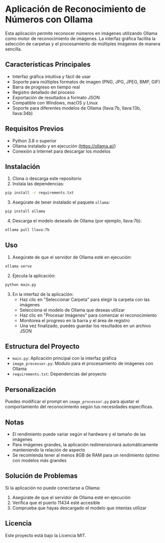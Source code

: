 # Aplicación de Reconocimiento de Números con Ollama

Esta aplicación permite reconocer números en imágenes utilizando Ollama como motor de reconocimiento de imágenes. La interfaz gráfica facilita la selección de carpetas y el procesamiento de múltiples imágenes de manera sencilla.

## Características Principales

- Interfaz gráfica intuitiva y fácil de usar
- Soporte para múltiples formatos de imagen (PNG, JPG, JPEG, BMP, GIF)
- Barra de progreso en tiempo real
- Registro detallado del proceso
- Exportación de resultados a formato JSON
- Compatible con Windows, macOS y Linux
- Soporte para diferentes modelos de Ollama (llava:7b, llava:13b, llava:34b)

## Requisitos Previos

- Python 3.8 o superior
- Ollama instalado y en ejecución (https://ollama.ai/)
- Conexión a Internet para descargar los modelos

## Instalación

1. Clona o descarga este repositorio
2. Instala las dependencias:

```bash
pip install -r requirements.txt
```

3. Asegúrate de tener instalado el paquete `ollama`:

```bash
pip install ollama
```

4. Descarga el modelo deseado de Ollama (por ejemplo, llava:7b):

```bash
ollama pull llava:7b
```

## Uso

1. Asegúrate de que el servidor de Ollama esté en ejecución:

```bash
ollama serve
```

2. Ejecuta la aplicación:

```bash
python main.py
```

3. En la interfaz de la aplicación:
   - Haz clic en "Seleccionar Carpeta" para elegir la carpeta con las imágenes
   - Selecciona el modelo de Ollama que deseas utilizar
   - Haz clic en "Procesar Imágenes" para comenzar el reconocimiento
   - Monitorea el progreso en la barra y el área de registro
   - Una vez finalizado, puedes guardar los resultados en un archivo JSON

## Estructura del Proyecto

- `main.py`: Aplicación principal con la interfaz gráfica
- `image_processor.py`: Módulo para el procesamiento de imágenes con Ollama
- `requirements.txt`: Dependencias del proyecto

## Personalización

Puedes modificar el prompt en `image_processor.py` para ajustar el comportamiento del reconocimiento según tus necesidades específicas.

## Notas

- El rendimiento puede variar según el hardware y el tamaño de las imágenes
- Para imágenes grandes, la aplicación redimensionará automáticamente manteniendo la relación de aspecto
- Se recomienda tener al menos 8GB de RAM para un rendimiento óptimo con modelos más grandes

## Solución de Problemas

Si la aplicación no puede conectarse a Ollama:
1. Asegúrate de que el servidor de Ollama esté en ejecución
2. Verifica que el puerto 11434 esté accesible
3. Comprueba que hayas descargado el modelo que intentas utilizar

## Licencia

Este proyecto está bajo la Licencia MIT.
